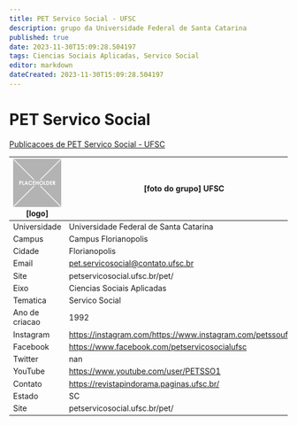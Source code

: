 ```yaml
---
title: PET Servico Social - UFSC
description: grupo da Universidade Federal de Santa Catarina
published: true
date: 2023-11-30T15:09:28.504197
tags: Ciencias Sociais Aplicadas, Servico Social
editor: markdown
dateCreated: 2023-11-30T15:09:28.504197
---
```


# PET Servico Social

[Publicacoes de PET Servico Social - UFSC](/atividade/87PETServicoSocialUFSC/feed.md)

| ![placeholder.png](/placeholder.png) [logo] | [foto do grupo] UFSC         |
| ------------------------------------------- | ------------------------------------------------- |
| Universidade                                | Universidade Federal de Santa Catarina      |
| Campus                                      | Campus Florianopolis            |
| Cidade                                      | Florianopolis             |
| Email                                       | pet.servicosocial@contato.ufsc.br             |
| Site                                        | petservicosocial.ufsc.br/pet/              |
| Eixo                                        | Ciencias Sociais Aplicadas              |
| Tematica                                    | Servico Social          |
| Ano de criacao                              | 1992        |
| Instagram                                   | https://instagram.com/https://www.instagram.com/petssoufsc/         |
| Facebook                                    | https://www.facebook.com/petservicosocialufsc          |
| Twitter                                     | nan           |
| YouTube                                     | https://www.youtube.com/user/PETSSO1           |
| Contato                                     | https://revistapindorama.paginas.ufsc.br/         |
| Estado                                      |  SC            |
| Site                                        | petservicosocial.ufsc.br/pet/ |
